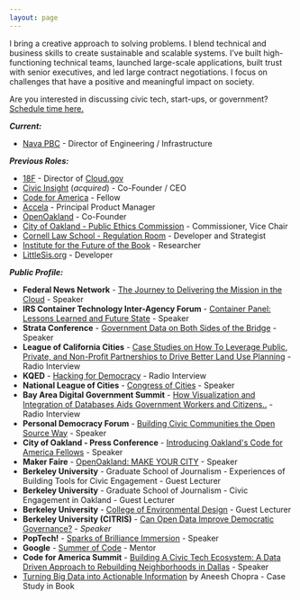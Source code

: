 ```yaml
---
layout: page 
---
```


I bring a creative approach to solving problems. I blend technical and business skills to create sustainable and scalable systems. I’ve built high-functioning technical teams, launched large-scale applications, built trust with senior executives, and led large contract negotiations. I focus on challenges that have a positive and meaningful impact on society.
 
Are you interested in discussing civic tech, start-ups, or government? <a href="https://calendly.com/eddietejeda/30min">Schedule time here.</a>

***Current:***

  - [Nava PBC](https://navapbc.com) - Director of Engineering / Infrastructure

***Previous Roles:***

  - [18F](https://18f.gsa.gov) - Director of [Cloud.gov](https://cloud.gov)
  - <a href="http://civicinsight.com">Civic Insight</a> (*acquired*) - Co-Founder / CEO
  - <a href="https://www.codeforamerica.org">Code for America</a> - Fellow
  - <a href="http://accela.com">Accela</a> - Principal Product Manager
  - <a href="http://openoakland.org">OpenOakland</a> - Co-Founder 
  - <a href="https://www.oaklandca.gov/boards-commissions/public-ethics-commission">City of Oakland - Public Ethics Commission</a> - Commissioner, Vice Chair
  - <a href="https://web.archive.org/web/20120620221618/http://regulationroom.org/about/">Cornell Law School - Regulation Room</a> - Developer and Strategist
  - <a href="http://futureofthebook.org">Institute for the Future of the Book</a> - Researcher
  - <a href="https://littlesis.org">LittleSis.org</a> - Developer


***Public Profile:***
- **Federal News Network** - [The Journey to Delivering the Mission in the Cloud](https://federalnewsnetwork.com/federal-insights/2019/12/cloud-migration-is-maturing-but-its-far-from-simple/) - Speaker
- **IRS Container Technology Inter-Agency Forum** - <u>Container Panel: Lessons Learned and Future State</u> - Speaker
- **Strata Conference** - <u>Government Data on Both Sides of the Bridge</u> - Speaker
- **League of California Cities** - <u>Case Studies on How To Leverage Public, Private, and Non-Profit Partnerships to Drive Better Land Use Planning</u> - Radio Interview
- **KQED** - [Hacking for Democracy](https://web.archive.org/web/20181005105100/http://ww2.kqed.org/news/2014/09/26/hacking-for-democracy-code-for-america-summit) - Radio Interview
- **National League of Cities** - [Congress of Cities](https://web.archive.org/web/20181005105100/http://www.nlccongressofcities.org/speaker/eddie-tejeda/) - Speaker
- **Bay Area Digital Government Summit** - [How Visualization and Integration of Databases Aids Government Workers and Citizens..](https://web.archive.org/web/20181005105100/http://www.govtech.com/events/Bay-Area-Digital-Government-Summit.html?page=agenda) - Radio Interview
- **Personal Democracy Forum** - <u>Building Civic Communities the Open Source Way</u> - Speaker
- **City of Oakland - Press Conference** - [Introducing Oakland's Code for America Fellows](https://web.archive.org/web/20181005105100/https://www.flickr.com/photos/codeforamerica/sets/72157633005808000/) - Speaker
- **Maker Faire** - [OpenOakland: MAKE YOUR CITY](https://web.archive.org/web/20181005105100/https://www.facebook.com/permalink.php?id=116582681692841&story_fbid=678635802154190) - Speaker
- **Berkeley University** - Graduate School of Journalism - Experiences of Building Tools for Civic Engagement - Guest Lecturer
- **Berkeley University** - Graduate School of Journalism - Civic Engagement in Oakland - Guest Lecturer
- **Berkeley University** - [College of Environmental Design](https://web.archive.org/web/20181005105100/https://bcourses.berkeley.edu/courses/1247349) - Guest Lecturer
- **Berkeley University (CITRIS)** - [Can Open Data Improve Democratic Governance?](https://web.archive.org/web/20181005105100/http://igs.berkeley.edu/events/open-data) - _Speaker_
- **PopTech!** - [Sparks of Brilliance Immersion](https://web.archive.org/web/20181005105100/https://poptech.org/people/eddie_tejeda) - Speaker
- **Google** - <u>Summer of Code</u> - Mentor
- **Code for America Summit** - [Building A Civic Tech Ecosystem: A Data Driven Approach to Rebuilding Neighborhoods in Dallas](https://web.archive.org/web/20181005105100/https://www.youtube.com/watch?v=YGzeGzhggFM&list=UU6VjQY-gIxXGKmjW0LeMGOw) - Speaker
- [Turning Big Data into Actionable Information](http://www.amazon.com/Innovative-State-Technologies-Transform-Government/dp/0802121330) by Aneesh Chopra - Case Study in Book
